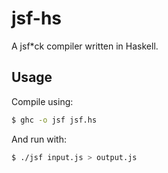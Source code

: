 # jsf-hs

A jsf*ck compiler written in Haskell.

## Usage

Compile using:
```bash
$ ghc -o jsf jsf.hs
```

And run with:
```bash
$ ./jsf input.js > output.js
```
